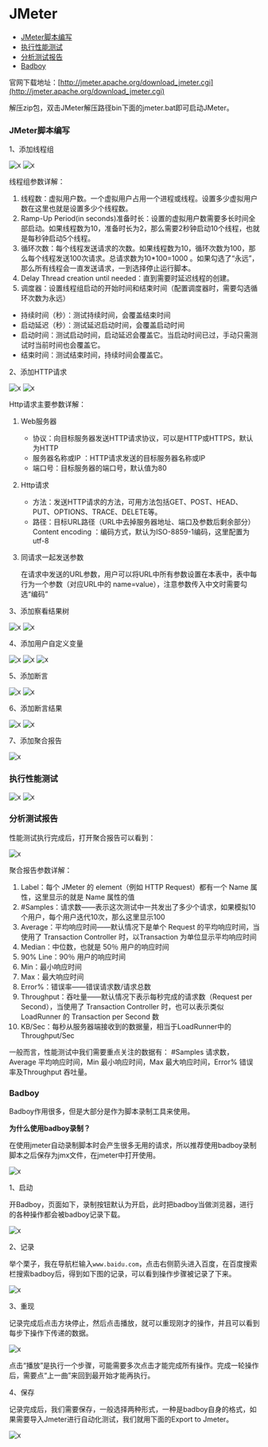 # JMeter

- [JMeter脚本编写](#JMeter脚本编写)
- [执行性能测试](#执行性能测试)
- [分析测试报告](#分析测试报告)
- [Badboy](#Badboy)

官网下载地址：[http://jmeter.apache.org/download_jmeter.cgi](http://jmeter.apache.org/download_jmeter.cgi)

解压zip包，双击JMeter解压路径bin下面的jmeter.bat即可启动JMeter。

### JMeter脚本编写

1、添加线程组

![x](D:\Owf\IT\Resources\添加线程组.png)
![x](D:\Owf\IT\Resources\配置线程组.png)

线程组参数详解：

1. 线程数：虚拟用户数。一个虚拟用户占用一个进程或线程。设置多少虚拟用户数在这里也就是设置多少个线程数。
2. Ramp-Up Period(in seconds)准备时长：设置的虚拟用户数需要多长时间全部启动。如果线程数为10，准备时长为2，那么需要2秒钟启动10个线程，也就是每秒钟启动5个线程。
3. 循环次数：每个线程发送请求的次数。如果线程数为10，循环次数为100，那么每个线程发送100次请求。总请求数为10*100=1000 。如果勾选了“永远”，那么所有线程会一直发送请求，一到选择停止运行脚本。
4. Delay Thread creation until needed：直到需要时延迟线程的创建。
5. 调度器：设置线程组启动的开始时间和结束时间（配置调度器时，需要勾选循环次数为永远）

- 持续时间（秒）：测试持续时间，会覆盖结束时间
- 启动延迟（秒）：测试延迟启动时间，会覆盖启动时间
- 启动时间：测试启动时间，启动延迟会覆盖它。当启动时间已过，手动只需测试时当前时间也会覆盖它。
- 结束时间：测试结束时间，持续时间会覆盖它。

2、添加HTTP请求

![x](D:\Owf\IT\Resource\添加HTTP请求.png)
![x](D:\Owf\IT\Resource\配置HTTP请求.png)

Http请求主要参数详解：

1. Web服务器

   - 协议：向目标服务器发送HTTP请求协议，可以是HTTP或HTTPS，默认为HTTP
   - 服务器名称或IP ：HTTP请求发送的目标服务器名称或IP
   - 端口号：目标服务器的端口号，默认值为80

2. Http请求

   - 方法：发送HTTP请求的方法，可用方法包括GET、POST、HEAD、PUT、OPTIONS、TRACE、DELETE等。
   - 路径：目标URL路径（URL中去掉服务器地址、端口及参数后剩余部分）
     Content encoding ：编码方式，默认为ISO-8859-1编码，这里配置为utf-8

3. 同请求一起发送参数

   在请求中发送的URL参数，用户可以将URL中所有参数设置在本表中，表中每行为一个参数（对应URL中的 name=value），注意参数传入中文时需要勾选“编码”

3、添加察看结果树

![x](D:\Owf\IT\Resource\添加察看结果树.png)
![x](D:\Owf\IT\Resource\添加察看结果树2.png)

4、添加用户自定义变量

![x](D:\Owf\IT\Resource\添加用户自定义变量.png)
![x](D:\Owf\IT\Resource\添加用户自定义变量2.png)
![x](D:\Owf\IT\Resource\添加用户自定义变量3.png)

5、添加断言

![x](D:\Owf\IT\Resource\添加断言.png)
![x](D:\Owf\IT\Resource\添加断言2.png)

6、添加断言结果

![x](D:\Owf\IT\Resource\添加断言结果.png)
![x](D:\Owf\IT\Resource\添加断言结果2.png)

7、添加聚合报告

![x](D:\Owf\IT\Resource\添加聚合报告.png)

### 执行性能测试

![x](D:\Owf\IT\Resource\配线程组.png)
![x](D:\Owf\IT\Resource\执行测试.png)

### 分析测试报告

性能测试执行完成后，打开聚合报告可以看到：

![x](D:\Owf\IT\Resource\测试报告.png)

聚合报告参数详解：

1. Label：每个 JMeter 的 element（例如 HTTP Request）都有一个 Name 属性，这里显示的就是 Name 属性的值
2. #Samples：请求数——表示这次测试中一共发出了多少个请求，如果模拟10个用户，每个用户迭代10次，那么这里显示100
3. Average：平均响应时间——默认情况下是单个 Request 的平均响应时间，当使用了 Transaction Controller 时，以Transaction 为单位显示平均响应时间
4. Median：中位数，也就是 50％ 用户的响应时间
5. 90% Line：90％ 用户的响应时间
6. Min：最小响应时间
7. Max：最大响应时间
8. Error%：错误率——错误请求数/请求总数
9. Throughput：吞吐量——默认情况下表示每秒完成的请求数（Request per Second），当使用了 Transaction Controller 时，也可以表示类似 LoadRunner 的 Transaction per Second 数
10. KB/Sec：每秒从服务器端接收到的数据量，相当于LoadRunner中的Throughput/Sec

一般而言，性能测试中我们需要重点关注的数据有： #Samples 请求数，Average 平均响应时间，Min 最小响应时间，Max 最大响应时间，Error% 错误率及Throughput 吞吐量。

### Badboy

Badboy作用很多，但是大部分是作为脚本录制工具来使用。

**为什么使用badboy录制？**

在使用jmeter自动录制脚本时会产生很多无用的请求，所以推荐使用badboy录制脚本之后保存为jmx文件，在jmeter中打开使用。

![x](D:\Owf\IT\Resource\badboy.png)

1、启动

开Badboy，页面如下，录制按钮默认为开启，此时把badboy当做浏览器，进行的各种操作都会被badboy记录下载。

![x](D:\Owf\IT\Resource\启动.png)

2、记录

举个栗子，我在导航栏输入`www.baidu.com`，点击右侧箭头进入百度，在百度搜索栏搜索badboy后，得到如下图的记录，可以看到操作步骤被记录了下来。

![x](D:\Owf\IT\Resource\记录.gif)

3、重现

记录完成后点击方块停止，然后点击播放，就可以重现刚才的操作，并且可以看到每步下操作下传递的数据。

![x](D:\Owf\IT\Resource\重现.gif)

点击“播放”是执行一个步骤，可能需要多次点击才能完成所有操作。完成一轮操作后，需要点“上一曲”来回到最开始才能再执行。

4、保存

记录完成后，我们需要保存，一般选择两种形式，一种是badboy自身的格式，如果需要导入Jmeter进行自动化测试，我们就用下面的Export to Jmeter。

![x](./Resource/保存.gif)